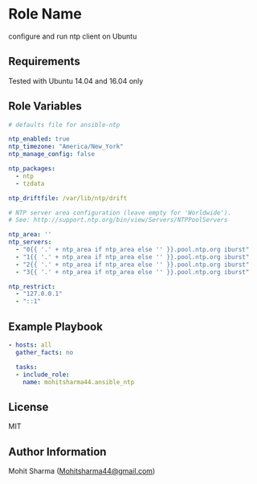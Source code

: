 Role Name
=========

configure and run ntp client on Ubuntu

Requirements
------------

Tested with Ubuntu 14.04 and 16.04 only

Role Variables
--------------

``` yaml
# defaults file for ansible-ntp

ntp_enabled: true
ntp_timezone: "America/New_York"
ntp_manage_config: false

ntp_packages:
  - ntp
  - tzdata

ntp_driftfile: /var/lib/ntp/drift

# NTP server area configuration (leave empty for 'Worldwide').
# See: http://support.ntp.org/bin/view/Servers/NTPPoolServers

ntp_area: ''
ntp_servers:
  - "0{{ '.' + ntp_area if ntp_area else '' }}.pool.ntp.org iburst"
  - "1{{ '.' + ntp_area if ntp_area else '' }}.pool.ntp.org iburst"
  - "2{{ '.' + ntp_area if ntp_area else '' }}.pool.ntp.org iburst"
  - "3{{ '.' + ntp_area if ntp_area else '' }}.pool.ntp.org iburst"

ntp_restrict:
  - "127.0.0.1"
  - "::1"
```

Example Playbook
----------------

``` yaml
- hosts: all
  gather_facts: no

  tasks:
  - include_role:
    name: mohitsharma44.ansible_ntp
```

License
-------

MIT

Author Information
------------------

Mohit Sharma (Mohitsharma44@gmail.com)
